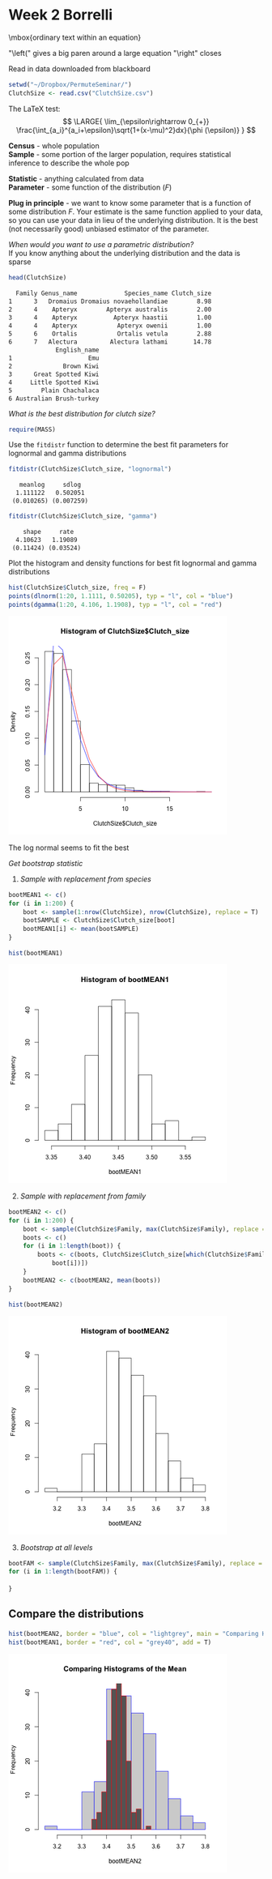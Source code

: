 Week 2 Borrelli
================================================================




\mbox{ordinary text within an equation}  

"\left(" gives a big paren around a large equation "\right" closes
  
Read in data downloaded from blackboard  

```r
setwd("~/Dropbox/PermuteSeminar/")
ClutchSize <- read.csv("ClutchSize.csv")
```


The LaTeX test:  
$$
\LARGE{
\lim_{\epsilon\rightarrow 0_{+}} \frac{\int_{a_i}^{a_i+\epsilon}\sqrt{1+(x-\mu)^2}dx}{\phi (\epsilon)}
}
$$

**Census** - whole population  
**Sample** - some portion of the larger population, requires statistical inference to describe the whole pop  

**Statistic** - anything calculated from data  
**Parameter** - some function of the distribution (*F*)  

**Plug in principle** - we want to know some parameter that is a function of some distribution $F$. Your estimate is the same function applied to your data, so you can use your data in lieu of the underlying distribution. It is the best (not necessarily good) unbiased estimator of the parameter.  

*When would you want to use a parametric distribution?*  
If you know anything about the underlying distribution and the data is sparse  


```r
head(ClutchSize)
```

```
  Family Genus_name             Species_name Clutch_size
1      3   Dromaius Dromaius novaehollandiae        8.98
2      4    Apteryx        Apteryx australis        2.00
3      4    Apteryx          Apteryx haastii        1.00
4      4    Apteryx           Apteryx owenii        1.00
5      6    Ortalis           Ortalis vetula        2.88
6      7   Alectura         Alectura lathami       14.78
             English_name
1                     Emu
2              Brown Kiwi
3      Great Spotted Kiwi
4     Little Spotted Kiwi
5        Plain Chachalaca
6 Australian Brush-turkey
```



*What is the best distribution for clutch size?*  
  

```r
require(MASS)
```

  
Use the `fitdistr` function to determine the best fit parameters for lognormal and gamma distributions  


```r
fitdistr(ClutchSize$Clutch_size, "lognormal")
```

```
   meanlog     sdlog  
  1.111122   0.502051 
 (0.010265) (0.007259)
```

```r
fitdistr(ClutchSize$Clutch_size, "gamma")
```

```
    shape     rate  
  4.10623   1.19089 
 (0.11424) (0.03524)
```

  
Plot the histogram and density functions for best fit lognormal and gamma distributions  


```r
hist(ClutchSize$Clutch_size, freq = F)
points(dlnorm(1:20, 1.1111, 0.50205), typ = "l", col = "blue")
points(dgamma(1:20, 4.106, 1.1908), typ = "l", col = "red")
```

![plot of chunk unnamed-chunk-6](figure/unnamed-chunk-6.png) 


The log normal seems to fit the best

*Get bootstrap statistic*

1. *Sample with replacement from species*  
   

```r
bootMEAN1 <- c()
for (i in 1:200) {
    boot <- sample(1:nrow(ClutchSize), nrow(ClutchSize), replace = T)
    bootSAMPLE <- ClutchSize$Clutch_size[boot]
    bootMEAN1[i] <- mean(bootSAMPLE)
}
```



```r
hist(bootMEAN1)
```

![plot of chunk unnamed-chunk-8](figure/unnamed-chunk-8.png) 



2. *Sample with replacement from family*
  

```r
bootMEAN2 <- c()
for (i in 1:200) {
    boot <- sample(ClutchSize$Family, max(ClutchSize$Family), replace = T)
    boots <- c()
    for (i in 1:length(boot)) {
        boots <- c(boots, ClutchSize$Clutch_size[which(ClutchSize$Family == 
            boot[i])])
    }
    bootMEAN2 <- c(bootMEAN2, mean(boots))
}
```



```r
hist(bootMEAN2)
```

![plot of chunk unnamed-chunk-10](figure/unnamed-chunk-10.png) 

  
3. *Bootstrap at all levels*  
  

```r
bootFAM <- sample(ClutchSize$Family, max(ClutchSize$Family), replace = T)
for (i in 1:length(bootFAM)) {
    
}
```

  
Compare the distributions
------------------------------------

```r
hist(bootMEAN2, border = "blue", col = "lightgrey", main = "Comparing Histograms of the Mean")
hist(bootMEAN1, border = "red", col = "grey40", add = T)
```

![plot of chunk unnamed-chunk-12](figure/unnamed-chunk-12.png) 



